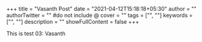 +++
title = "Vasanth Post"
date = "2021-04-12T15:18:18+05:30"
author = ""
authorTwitter = "" #do not include @
cover = ""
tags = ["", ""]
keywords = ["", ""]
description = ""
showFullContent = false
+++

This is test 03: Vasanth
